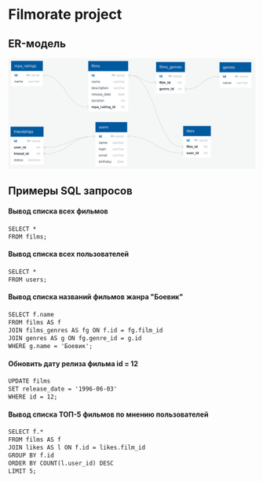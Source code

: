 # Filmorate project


## ER-модель

![ER Diagram](src/main/resources/ER_Diagram.png)


## Примеры SQL запросов

#### Вывод списка всех фильмов
```
SELECT * 
FROM films;
```

#### Вывод списка всех пользователей
```
SELECT * 
FROM users;
```

#### Вывод списка названий фильмов жанра "Боевик"
```
SELECT f.name 
FROM films AS f
JOIN films_genres AS fg ON f.id = fg.film_id
JOIN genres AS g ON fg.genre_id = g.id
WHERE g.name = 'Боевик';
```
                  
#### Обновить дату релиза фильма id = 12
```              
UPDATE films 
SET release_date = '1996-06-03' 
WHERE id = 12;
```

#### Вывод списка ТОП-5 фильмов по мнению пользователей
```
SELECT f.*
FROM films AS f
JOIN likes AS l ON f.id = likes.film_id
GROUP BY f.id
ORDER BY COUNT(l.user_id) DESC
LIMIT 5;
```
